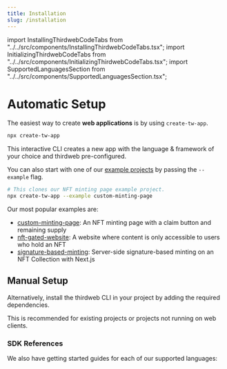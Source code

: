 ```yaml
---
title: Installation
slug: /installation
---
```


import InstallingThirdwebCodeTabs from "../../src/components/InstallingThirdwebCodeTabs.tsx";
import InitializingThirdwebCodeTabs from "../../src/components/InitializingThirdwebCodeTabs.tsx";
import SupportedLanguagesSection from "../../src/components/SupportedLanguagesSection.tsx";

# Automatic Setup

The easiest way to create **web applications** is by using `create-tw-app`.

```bash
npx create-tw-app
```

This interactive CLI creates a new app with the language & framework of your choice and thirdweb pre-configured.

You can also start with one of our [example projects](/examples) by passing the `--example` flag.

```bash
# This clones our NFT minting page example project.
npx create-tw-app --example custom-minting-page
```

Our most popular examples are:

- [custom-minting-page](https://github.com/thirdweb-example/custom-minting-page): An NFT minting page with a claim button and remaining supply
- [nft-gated-website](https://github.com/thirdweb-example/nft-gated-website): A website where content is only accessible to users who hold an NFT
- [signature-based-minting](https://github.com/thirdweb-example/signature-based-minting): Server-side signature-based minting on an NFT Collection with Next.js

## Manual Setup

Alternatively, install the thirdweb CLI in your project by adding the required dependencies.

This is recommended for existing projects or projects not running on web clients.

<InstallingThirdwebCodeTabs />

### SDK References

We also have getting started guides for each of our supported languages:

<SupportedLanguagesSection />
